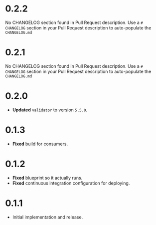 # 0.2.2
No CHANGELOG section found in Pull Request description.
Use a `# CHANGELOG` section in your Pull Request description to auto-populate the `CHANGELOG.md`

# 0.2.1
No CHANGELOG section found in Pull Request description.
Use a `# CHANGELOG` section in your Pull Request description to auto-populate the `CHANGELOG.md`

# 0.2.0

* **Updated** `validator` to version `5.5.0`.



# 0.1.3

* **Fixed** build for consumers.



# 0.1.2

* **Fixed** blueprint so it actually runs.
* **Fixed** continuous integration configuration for deploying.


# 0.1.1

* Initial implementation and release.


